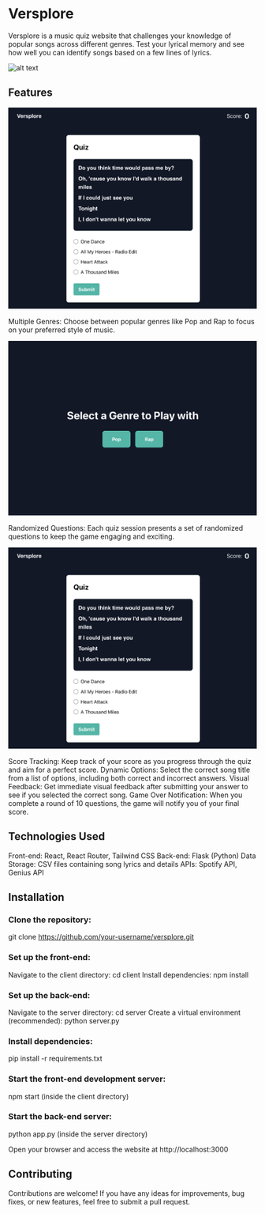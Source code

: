# Versplore

Versplore is a music quiz website that challenges your knowledge of popular songs across different genres. Test your lyrical memory and see how well you can identify songs based on a few lines of lyrics.

![alt text](versplore/Images/Img1.png)

## Features

![alt text](images/Img4.png)

Multiple Genres: Choose between popular genres like Pop and Rap to focus on your preferred style of music.

![alt text](images/Img3.png)

Randomized Questions: Each quiz session presents a set of randomized questions to keep the game engaging and exciting.

![alt text](images/Img4.png)

Score Tracking: Keep track of your score as you progress through the quiz and aim for a perfect score.
Dynamic Options: Select the correct song title from a list of options, including both correct and incorrect answers.
Visual Feedback: Get immediate visual feedback after submitting your answer to see if you selected the correct song.
Game Over Notification: When you complete a round of 10 questions, the game will notify you of your final score.

## Technologies Used

Front-end: React, React Router, Tailwind CSS
Back-end: Flask (Python)
Data Storage: CSV files containing song lyrics and details
APIs: Spotify API, Genius API

## Installation

### Clone the repository: 
  git clone https://github.com/your-username/versplore.git

### Set up the front-end:
  Navigate to the client directory: cd client
  Install dependencies: npm install

### Set up the back-end:
  Navigate to the server directory: cd server
  Create a virtual environment (recommended): python server.py

### Install dependencies: 
  pip install -r requirements.txt

### Start the front-end development server: 
  npm start (inside the client directory)

### Start the back-end server:
   python app.py (inside the server directory)
   
Open your browser and access the website at http://localhost:3000

## Contributing

Contributions are welcome! If you have any ideas for improvements, bug fixes, or new features, feel free to submit a pull request.